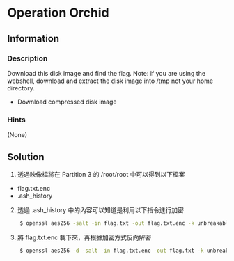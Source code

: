 # Operation Orchid

## Information

### Description

Download this disk image and find the flag.
Note: if you are using the webshell, download and extract the disk image into /tmp not your home directory.
* Download compressed disk image

### Hints

(None)

## Solution

1. 透過映像檔將在 Partition 3 的 /root/root 中可以得到以下檔案
* flag.txt.enc
* .ash_history

2. 透過 .ash_history 中的內容可以知道是利用以下指令進行加密
```sh
    $ openssl aes256 -salt -in flag.txt -out flag.txt.enc -k unbreakablepassword1234567
```

3. 將 flag.txt.enc 載下來，再根據加密方式反向解密
```sh
    $ openssl aes256 -d -salt -in flag.txt.enc -out flag.txt -k unbreakablepassword1234567
```
